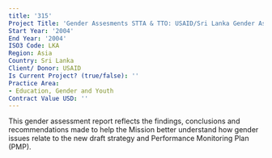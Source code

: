 ```yaml
---
title: '315'
Project Title: 'Gender Assesments STTA & TTO: USAID/Sri Lanka Gender Assessment (TDY25)'
Start Year: '2004'
End Year: '2004'
ISO3 Code: LKA
Region: Asia
Country: Sri Lanka
Client/ Donor: USAID
Is Current Project? (true/false): ''
Practice Area:
- Education, Gender and Youth
Contract Value USD: ''
---
```


This gender assessment report reflects the findings, conclusions and recommendations made to help the Mission better understand how gender issues relate to the new draft strategy and Performance Monitoring Plan (PMP).
